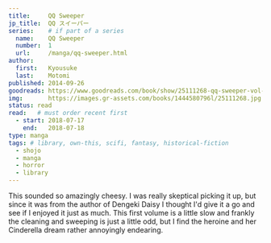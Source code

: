 ```yaml
---
title:     QQ Sweeper
jp_title:  QQ スイーパー
series:    # if part of a series
  name:    QQ Sweeper
  number:  1
  url:     /manga/qq-sweeper.html
author: 
  first:   Kyousuke 
  last:    Motomi
published: 2014-09-26 
goodreads: https://www.goodreads.com/book/show/25111268-qq-sweeper-vol-1
img:       https://images.gr-assets.com/books/1444580796l/25111268.jpg
status: read
read:   # must order recent first
  - start: 2018-07-17  
    end:   2018-07-18 
type: manga
tags: # library, own-this, scifi, fantasy, historical-fiction
  - shojo
  - manga
  - horror
  - library
---
```


This sounded so amazingly cheesy. I was really skeptical picking it up, but since it was from the author of Dengeki Daisy I thought I'd give it a go and see if I enjoyed it just as much. This first volume is a little slow and frankly the cleaning and sweeping is just a little odd, but I find the heroine and her Cinderella dream rather annoyingly endearing.
